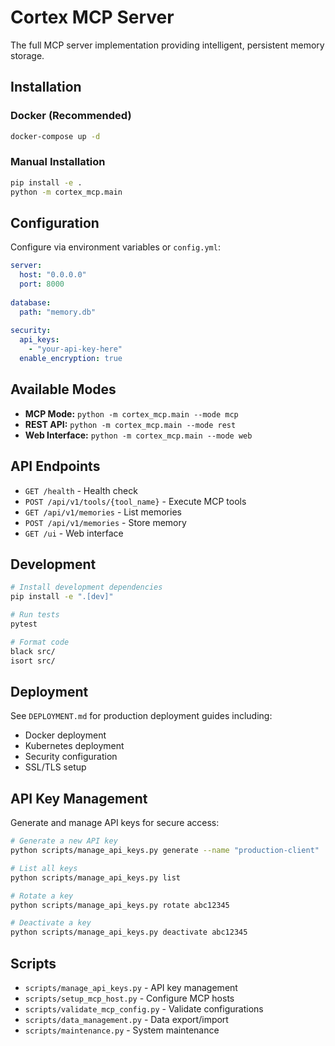 # Cortex MCP Server

The full MCP server implementation providing intelligent, persistent memory storage.

## Installation

### Docker (Recommended)

```bash
docker-compose up -d
```

### Manual Installation

```bash
pip install -e .
python -m cortex_mcp.main
```

## Configuration

Configure via environment variables or `config.yml`:

```yaml
server:
  host: "0.0.0.0"
  port: 8000
  
database:
  path: "memory.db"
  
security:
  api_keys:
    - "your-api-key-here"
  enable_encryption: true
```

## Available Modes

- **MCP Mode:** `python -m cortex_mcp.main --mode mcp`
- **REST API:** `python -m cortex_mcp.main --mode rest`
- **Web Interface:** `python -m cortex_mcp.main --mode web`

## API Endpoints

- `GET /health` - Health check
- `POST /api/v1/tools/{tool_name}` - Execute MCP tools
- `GET /api/v1/memories` - List memories
- `POST /api/v1/memories` - Store memory
- `GET /ui` - Web interface

## Development

```bash
# Install development dependencies
pip install -e ".[dev]"

# Run tests
pytest

# Format code
black src/
isort src/
```

## Deployment

See `DEPLOYMENT.md` for production deployment guides including:
- Docker deployment
- Kubernetes deployment
- Security configuration
- SSL/TLS setup

## API Key Management

Generate and manage API keys for secure access:

```bash
# Generate a new API key
python scripts/manage_api_keys.py generate --name "production-client"

# List all keys
python scripts/manage_api_keys.py list

# Rotate a key
python scripts/manage_api_keys.py rotate abc12345

# Deactivate a key
python scripts/manage_api_keys.py deactivate abc12345
```

## Scripts

- `scripts/manage_api_keys.py` - API key management
- `scripts/setup_mcp_host.py` - Configure MCP hosts
- `scripts/validate_mcp_config.py` - Validate configurations
- `scripts/data_management.py` - Data export/import
- `scripts/maintenance.py` - System maintenance